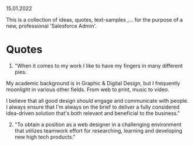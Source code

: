 15.01.2022

This is a collection of ideas, quotes, text-samples ,... for the purpose of a new, professional 'Salesforce Admin'.

# Quotes
1. "When it comes to my work I like to have my fingers in many different pies.

My academic background is in Graphic & Digital Design, but I frequently moonlight in various other fields.
From web to print, music to video.

I believe that all good design should engage and communicate with people. I always ensure that I'm always on the brief to deliver a fully considered idea-driven solution that's both relevant and beneficial to the business."

2. "To obtain a position as a web designer in a challenging environment that utilizes teamwork effort for researching, learning and developing new high tech products."
